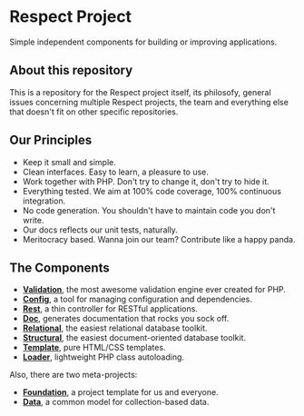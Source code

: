 Respect Project
===============

Simple independent components for building or improving applications.

About this repository
---------------------

This is a repository for the Respect project itself, its philosofy, 
general issues concerning multiple Respect projects, the team and everything 
else that doesn't fit on other specific repositories.

Our Principles
--------------

- Keep it small and simple.
- Clean interfaces. Easy to learn, a pleasure to use.
- Work together with PHP. Don't try to change it, don't try to hide it.
- Everything tested. We aim at 100% code coverage, 100% continuous integration.
- No code generation. You shouldn't have to maintain code you don't write.
- Our docs reflects our unit tests, naturally.
- Meritocracy based. Wanna join our team? Contribute like a happy panda.

The Components
--------------

- **[Validation](http://github.com/Respect/Validation)**, the most awesome validation engine ever created for PHP.
- **[Config](http://github.com/Respect/Config)**, a tool for managing configuration and dependencies.
- **[Rest](http://github.com/Respect/Rest)**, a thin controller for RESTful applications.
- **[Doc](http://github.com/Respect/Doc)**, generates documentation that rocks you sock off.
- **[Relational](http://github.com/Respect/Relational)**, the easiest relational database toolkit.
- **[Structural](http://github.com/Respect/Structural)**, the easiest document-oriented database toolkit.
- **[Template](http://github.com/Respect/Template)**, pure HTML/CSS templates.
- **[Loader](http://github.com/Respect/Loader)**, lightweight PHP class autoloading.

Also, there are two meta-projects:

- **[Foundation](http://github.com/Respect/Foundation)**, a project template for us and everyone.
- **[Data](http://github.com/Respect/Data)**, a common model for collection-based data.
